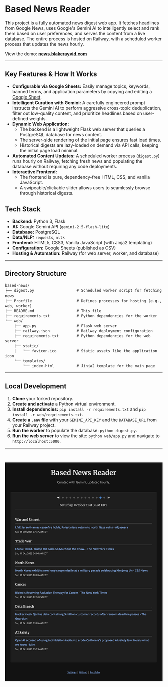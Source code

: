 # Based News Reader

This project is a fully automated news digest web app. It fetches headlines from Google News, uses Google's Gemini AI to intelligently select and rank them based on user preferences, and serves the content from a live database. The entire process is hosted on Railway, with a scheduled worker process that updates the news hourly.

View the demo: **[news.blakerayvid.com](https://news.blakerayvid.com)**

---

## Key Features & How It Works

*   **Configurable via Google Sheets:** Easily manage topics, keywords, banned terms, and application parameters by copying and editing a [Google Sheet](https://docs.google.com/spreadsheets/d/1OjpsQEnrNwcXEWYuPskGRA5Jf-U8e_x0x3j2CKJualg/edit?usp=sharing).
*   **Intelligent Curation with Gemini:** A carefully engineered prompt instructs the Gemini AI to perform aggressive cross-topic deduplication, filter out low-quality content, and prioritize headlines based on user-defined weights.
*   **Dynamic Web Application:**
    *   The backend is a lightweight Flask web server that queries a PostgreSQL database for news content.
    *   The server-side rendering of the initial page ensures fast load times.
    *   Historical digests are lazy-loaded on demand via API calls, keeping the initial page load minimal.
*   **Automated Content Updates:** A scheduled worker process (`digest.py`) runs hourly on Railway, fetching fresh news and populating the database without requiring any code deployments.
*   **Interactive Frontend:**
    *   The frontend is pure, dependency-free HTML, CSS, and vanilla JavaScript.
    *   A swipeable/clickable slider allows users to seamlessly browse through historical digests.

## Tech Stack

*   **Backend:** Python 3, Flask
*   **AI:** Google Gemini API (`gemini-2.5-flash-lite`)
*   **Database:** PostgreSQL
*   **Data/NLP:** `requests`, `nltk`
*   **Frontend:** HTML5, CSS3, Vanilla JavaScript (with Jinja2 templating)
*   **Configuration:** Google Sheets (published as CSV)
*   **Hosting & Automation:** Railway (for web server, worker, and database)

---

## Directory Structure

```plaintext
based-news/
├── digest.py                   # Scheduled worker script for fetching news
├── Procfile                    # Defines processes for hosting (e.g., web, worker)
├── README.md                   # This file
├── requirements.txt            # Python dependencies for the worker
└── web/
    ├── app.py                  # Flask web server
    ├── railway.json            # Railway deployment configuration
    ├── requirements.txt        # Python dependencies for the web server
    ├── static/                 
    │   └── favicon.ico         # Static assets like the application icon 
    └── templates/
        └── index.html          # Jinja2 template for the main page
```

---

## Local Development

1.  **Clone** your forked repository.
2.  **Create and activate** a Python virtual environment.
3.  **Install dependencies:** `pip install -r requirements.txt` and `pip install -r web/requirements.txt`.
4.  **Create a `.env` file** with your `GEMINI_API_KEY` and the `DATABASE_URL` from your Railway project.
5.  **Run the worker** to populate the database: `python digest.py`.
6.  **Run the web server** to view the site: `python web/app.py` and navigate to `http://localhost:5000`.

---

<br>

![](images/example.png)